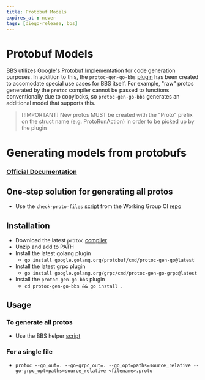 ```yaml
---
title: Protobuf Models
expires_at : never
tags: [diego-release, bbs]
---
```


# Protobuf Models

BBS utilizes [Google's Protobuf Implementation](https://google.golang.org/protobuf) for code generation purposes.
In addition to this, the `protoc-gen-go-bbs` [plugin](../protoc-gen-go-bbs) has been created to accomodate special use cases for BBS itself. 
For example, "raw" protos generated by the `protoc` compiler cannot be passed to functions conventionally due to copylocks, 
so `protoc-gen-go-bbs` generates an additional model that supports this.

> \[!IMPORTANT\]
> New protos MUST be created with the "Proto" prefix on the struct name (e.g. ProtoRunAction) in order to be picked up by the plugin

# Generating models from protobufs

### [Official Documentation](https://protobuf.dev/getting-started/gotutorial/)

## One-step solution for generating all protos
 - Use the `check-proto-files` [script](https://github.com/cloudfoundry/wg-app-platform-runtime-ci/blob/main/diego-release/linters/check-proto-files.bash) 
 from the Working Group CI [repo](https://github.com/cloudfoundry/wg-app-platform-runtime-ci)

## Installation
 - Download the latest `protoc` [compiler](https://github.com/protocolbuffers/protobuf/releases)
 - Unzip and add to PATH
 - Install the latest golang plugin
   - `go install google.golang.org/protobuf/cmd/protoc-gen-go@latest`
 - Install the latest grpc plugin
   - `go install google.golang.org/grpc/cmd/protoc-gen-go-grpc@latest`
 - Install the `protoc-gen-go-bbs` plugin
   - `cd protoc-gen-go-bbs && go install .`

## Usage
### To generate all protos
 - Use the BBS helper [script](../scripts/generate_protos.sh)

### For a single file
 - `protoc --go_out=. --go-grpc_out=. --go_opt=paths=source_relative --go-grpc_opt=paths=source_relative <filename>.proto`
